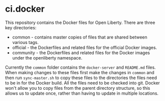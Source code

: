 # ci.docker

This repository contains the Docker files for Open Liberty. There are three key directories:

* common - contains master copies of files that are shared between various tags.
* official - the Dockerfiles and related files for the official Docker images.
* community - the Dockerfiles and related files for the Docker images under the openliberty namespace.

Currently the `common` folder contains the `docker-server` and `README.md` files. When making changes to these files first make
the changes in `common` and then run `sync-master.sh` to copy these files to the directories the files need to be
in for the Docker build. All the files need to be checked into git. Docker won't allow you to copy files from
the parent directory structure, so this allows us to update once, rather than having to update in multiple locations.

